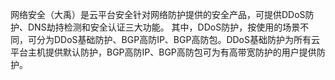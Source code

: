 网络安全（大禹）是云平台安全针对网络防护提供的安全产品，可提供DDoS防护、DNS劫持检测和安全认证三大功能。
其中，DDoS防护，按使用的场景不同，可分为DDoS基础防护、BGP高防IP、BGP高防包。DDoS基础防护为所有云平台主机提供默认防护，BGP高防IP、BGP高防包可为有高带宽防护的用户提供防护。